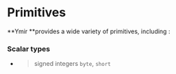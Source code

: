 # Primitives

**Ymir **provides a wide variety of primitives, including : 

### Scalar types



* > signed integers  `byte`, `short`





